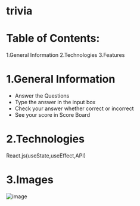 # trivia 
# Table of Contents:
1.General Information 2.Technologies 3.Features

# 1.General Information
* Answer the Questions
* Type the answer in the input box
* Check your answer whether correct or incorrect
* See your score in Score Board

 
# 2.Technologies
React.js(useState,useEffect,API)

# 3.Images
![image](https://user-images.githubusercontent.com/86652571/147740230-9a03aa6c-6083-4379-857f-829355646915.png)



